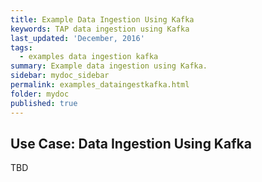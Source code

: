 ```yaml
---
title: Example Data Ingestion Using Kafka
keywords: TAP data ingestion using Kafka
last_updated: 'December, 2016'
tags:
  - examples data ingestion kafka
summary: Example data ingestion using Kafka. 
sidebar: mydoc_sidebar
permalink: examples_dataingestkafka.html
folder: mydoc
published: true
---
```


## Use Case: Data Ingestion Using Kafka

TBD
